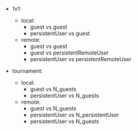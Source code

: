  - 1v1:
   - local:
      -  guest vs guest
      -  persistentUser vs guest
   - remote:
      -  guest vs guest
      -  guest vs persistentRemoteUser
      -  persistentUser vs persistentRemoteUser

 - tournament:
   -  local:
      - guest vs N_guests
      - persistentUser vs N_guests
   -  remote:
      - guest vs N_guests
      - persistentUser vs N_persistentUser
      - persistentUser vs N_guests